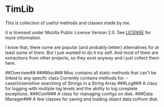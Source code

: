 # TimLib
This is collection of useful methods and classes made by me.

It is licensed under Mozilla Public License Version 2.0. See [LICENSE](LICENSE) for more information.

I know that, there some are popular (and probably better) alternatives for at least some of them.
But I just wanted to do it my self. And most of them are extractions from other projects, 
so they exist anyway and i just collect them here.

##Overview##
###Misc###
Misc contains all static methods that can't be linked to any specifc class
Currently contains methods for:
-case(in)sensitive searching of Strings in a String Array
###Log###
A class for logging with multiple log levels and the ability to log complete exceptions.
###Conf###
A class for managing configs on disk.
###Data Manager###
A few classes for saving and loading object data to/from disk.
